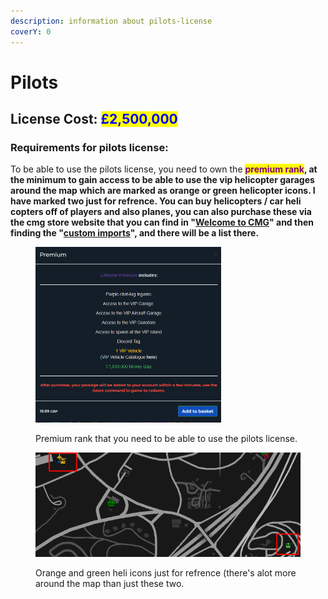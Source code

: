 ```yaml
---
description: information about pilots-license
coverY: 0
---
```


# Pilots

## License Cost: <mark style="color:blue;">£2,500,000</mark>

### Requirements for pilots license:

To be able to use the pilots license, you need to own the <mark style="color:purple;">**premium rank**</mark>**, at the minimum to gain access to be able to use the vip helicopter garages around the map which are marked as orange or green helicopter icons. I have marked two just for refrence. You can buy helicopters / car heli copters off of players and also planes, you can also purchase these via the cmg store website that you can find in "**[**Welcome to CMG**](../welcome-to-cmg.md)**" and then finding the "**[**custom imports**](../welcome-to-cmg.md)**", and there will be a list there.**

<div>

<figure><img src="../.gitbook/assets/pilots requirement.png" alt="" width="297"><figcaption><p>Premium rank that you need to be able to use the pilots license.</p></figcaption></figure>

 

<figure><img src="../.gitbook/assets/pilots 3.png" alt=""><figcaption><p>Orange and green heli icons just for refrence (there's alot more around the map than just these two.</p></figcaption></figure>

</div>
